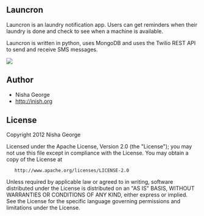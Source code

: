 ## Launcron

Launcron is an laundry notification app. Users can get reminders when their laundry is done and check to see when a machine is available. 

Launcron is written in python, uses MongoDB and uses the Twilio REST API to send and receive SMS messages. 

![](https://raw.github.com/negeorge/Launcron/master/imgs/launcron.jpg)

## Author

- Nisha George
- http://inish.org

## License

 Copyright 2012 Nisha George
 
   Licensed under the Apache License, Version 2.0 (the "License");
   you may not use this file except in compliance with the License.
   You may obtain a copy of the License at

       http://www.apache.org/licenses/LICENSE-2.0

   Unless required by applicable law or agreed to in writing, software
   distributed under the License is distributed on an "AS IS" BASIS,
   WITHOUT WARRANTIES OR CONDITIONS OF ANY KIND, either express or implied.
   See the License for the specific language governing permissions and
   limitations under the License.